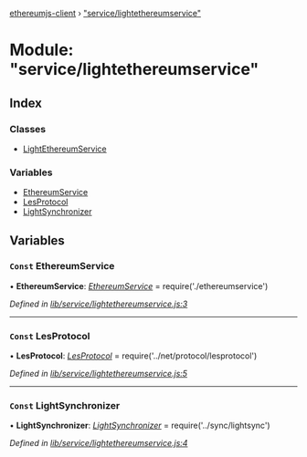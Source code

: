 [ethereumjs-client](../README.md) › ["service/lightethereumservice"](_service_lightethereumservice_.md)

# Module: "service/lightethereumservice"

## Index

### Classes

* [LightEthereumService](../classes/_service_lightethereumservice_.lightethereumservice.md)

### Variables

* [EthereumService](_service_lightethereumservice_.md#const-ethereumservice)
* [LesProtocol](_service_lightethereumservice_.md#const-lesprotocol)
* [LightSynchronizer](_service_lightethereumservice_.md#const-lightsynchronizer)

## Variables

### `Const` EthereumService

• **EthereumService**: *[EthereumService](../classes/_service_ethereumservice_.ethereumservice.md)* = require('./ethereumservice')

*Defined in [lib/service/lightethereumservice.js:3](https://github.com/ethereumjs/ethereumjs-client/blob/master/lib/service/lightethereumservice.js#L3)*

___

### `Const` LesProtocol

• **LesProtocol**: *[LesProtocol](../classes/_net_protocol_lesprotocol_.lesprotocol.md)* = require('../net/protocol/lesprotocol')

*Defined in [lib/service/lightethereumservice.js:5](https://github.com/ethereumjs/ethereumjs-client/blob/master/lib/service/lightethereumservice.js#L5)*

___

### `Const` LightSynchronizer

• **LightSynchronizer**: *[LightSynchronizer](../classes/_sync_lightsync_.lightsynchronizer.md)* = require('../sync/lightsync')

*Defined in [lib/service/lightethereumservice.js:4](https://github.com/ethereumjs/ethereumjs-client/blob/master/lib/service/lightethereumservice.js#L4)*
